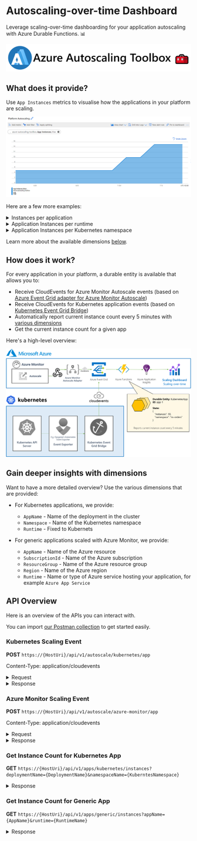 # Autoscaling-over-time Dashboard

Leverage scaling-over-time dashboarding for your application autoscaling with Azure Durable Functions. 📊

![](../../docs/media/logo/logo-with-name.png)

## What does it provide?

Use `App Instances` metrics to visualise how the applications in your platform are scaling.

![](../../docs/media/samples/autoscaling-over-time-dashboard/general-overview.png)

Here are a few more examples:

<details>
  <summary>Instances per application</summary>
  
![](../../docs/media/samples/autoscaling-over-time-dashboard/overview-per-application.png)

</details>

<details>
  <summary>Application Instances per runtime</summary>
  
![](../../docs/media/samples/autoscaling-over-time-dashboard/overview-per-runtime.png)

</details>

<details>
  <summary>Application Instances per Kubernetes namespace</summary>
  
![](../../docs/media/samples/autoscaling-over-time-dashboard/overview-per-kubernetes-namespace.png)

</details>

Learn more about the available dimensions [below](#gain-deeper-insights-with-dimensions).

## How does it work?

For every application in your platform, a durable entity is available that allows you to:

- Receive CloudEvents for Azure Monitor Autoscale events (based on [Azure Event Grid adapter for Azure Monitor Autoscale](https://github.com/tomkerkhove/azure-monitor-autoscale-to-event-grid-adapter))
- Receive CloudEvents for Kubernetes application events (based on [Kubernetes Event Grid Bridge]([https://docs.k8](https://docs.k8s-event-grid-bridge.io/)))
- Automatically report current instance count every 5 minutes with [various dimensions](#gain-deeper-insights-with-dimensions)
- Get the current instance count for a given app

Here's a high-level overview:

![](../../docs/media/samples/autoscaling-over-time-dashboard/how-it-works.png)

## Gain deeper insights with dimensions

Want to have a more detailed overview? Use the various dimensions that are provided:

- For Kubernetes applications, we provide:
  - `AppName` - Name of the deployment in the cluster
  - `Namespace` - Name of the Kubernetes namespace
  - `Runtime` - Fixed to Kubernets

- For generic applications scaled with Azure Monitor, we provide:
  - `AppName` - Name of the Azure resource
  - `SubscriptionId` - Name of the Azure subscription
  - `ResourceGroup` - Name of the Azure resource group
  - `Region` - Name of the Azure region
  - `Runtime` - Name or type of Azure service hosting your application, for example `Azure App Service`

## API Overview

Here is an overview of the APIs you can interact with.

You can import [our Postman collection](./resources/Azure-Autoscaling-Toolbox.postman_collection.json) to get started easily.

### Kubernetes Scaling Event

**POST** `https://{HostUri}/api/v1/autoscale/kubernetes/app`

Content-Type: application/cloudevents

<details>
  <summary>Request</summary>

```json
{
   "specversion": "1.0",
   "type": "Kubernetes.Autoscaling.Deployment.V1.ScaleOut",
   "source": "http://kubernetes/core/controllers/deployment",
   "id": "2bee1da4-d922-4459-b0f8-e789825f6bad",
   "time": "2021-04-16T06:42:49.8560883Z",
   "subject": "/local-cluster/namespaces/monitoring/deployments/k8s-event-grid-bridge-workload",
   "datacontenttype": "application/json",
   "data": {
      "deployment": {
         "name": "k8s-event-grid-bridge-workload",
         "namespace": "monitoring",
         "labels": {
            "app": "k8s-event-grid-bridge"
         }
      },
      "replicaSet": {
         "name": "k8s-event-grid-bridge-workload-76888d9cc9"
      },
      "replicas": {
         "new": 5
      }
   }
}
```

</details>

<details>
  <summary>Response</summary>

HTTP 200

</details>

### Azure Monitor Scaling Event

**POST** `https://{HostUri}/api/v1/autoscale/azure-monitor/app`

Content-Type: application/cloudevents

<details>
  <summary>Request</summary>

```json
{
  "datacontenttype": "application/json",
  "id": "08585763989894822409639709298CU144",
  "source": "azure-monitor-autoscale-to-azure-event-grid-adapter",
  "specversion": "1.0",
  "subject": "/subscriptions/63c590b6-4947-4898-92a3-cae91a31b5e4/resourceGroups/contoso-apps/providers/microsoft.insights/autoscalesettings/autoscale-profile",
  "time": "2021-07-02T06:38:15.9212800Z",
  "type": "Azure.Monitor.Autoscale.ScaleOut.Activated",
  "data": {
    "capacity": {
      "new": "2",
      "old": "1"
    },
    "details": "Autoscale successfully started scale operation for resource 'contoso-api-plan' from capacity '1' to capacity '2'",
    "metadata": {},
    "name": "autoscale-profile",
    "scaleTarget": {
      "resource": {
        "id": "/subscriptions/63c590b6-4947-4898-92a3-cae91a31b5e4/resourceGroups/contoso-apps/providers/Microsoft.Web/serverFarms/contoso-api-plan",
        "name": "contoso-api-plan",
        "portalLink": "https://portal.azure.com/#resource/subscriptions/63c590b6-4947-4898-92a3-cae91a31b5e4/resourceGroups/contoso-apps/providers/Microsoft.Web/serverFarms/contoso-api-plan",
        "region": "West Europe",
        "type": "microsoft.web/serverfarms"
      },
      "resourceGroupName": "contoso-apps",
      "subscriptionId": "63c590b6-4947-4898-92a3-cae91a31b5e4"
    }
  }
}
```

</details>

<details>
  <summary>Response</summary>

HTTP 200

</details>

### Get Instance Count for Kubernetes App

**GET** `https://{HostUri}/api/v1/apps/kubernetes/instances?deploymentName={DeploymentName}&namespaceName={KuberntesNamespace}`

<details>
  <summary>Response</summary>

HTTP 200
```json
{
    "instanceCount": 4
}
```

</details>

### Get Instance Count for Generic App

**GET** `https://{HostUri}/api/v1/apps/generic/instances?appName={AppName}&runtime={RuntimeName}`

<details>
  <summary>Response</summary>

HTTP 200
```json
{
    "instanceCount": 4
}
```

</details>